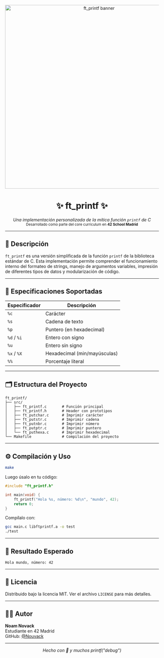 <p align="center">
  <img src="./A_digital_graphic_design_features_the_text_\"__ft_p.png" alt="ft_printf banner" width="600"/>
</p>

<h1 align="center">✨ ft_printf ✨</h1>

<p align="center">
  <em>Una implementación personalizada de la mítica función <code>printf</code> de C</em><br>
  <sub>Desarrollado como parte del core curriculum en <strong>42 School Madrid</strong></sub>
</p>

---

## 🚀 Descripción

`ft_printf` es una versión simplificada de la función `printf` de la biblioteca estándar de C. Esta implementación permite comprender el funcionamiento interno del formateo de strings, manejo de argumentos variables, impresión de diferentes tipos de datos y modularización de código.

---

## 🔧 Especificaciones Soportadas

| Especificador | Descripción                    |
|---------------|--------------------------------|
| `%c`          | Carácter                       |
| `%s`          | Cadena de texto                |
| `%p`          | Puntero (en hexadecimal)       |
| `%d` / `%i`   | Entero con signo               |
| `%u`          | Entero sin signo               |
| `%x` / `%X`   | Hexadecimal (min/mayúsculas)   |
| `%%`          | Porcentaje literal             |

---

## 🗂️ Estructura del Proyecto

```
ft_printf/
├── src/
│   ├── ft_printf.c       # Función principal
│   ├── ft_printf.h       # Header con prototipos
│   ├── ft_putchar.c      # Imprimir carácter
│   ├── ft_putstr.c       # Imprimir cadena
│   ├── ft_putnbr.c       # Imprimir número
│   ├── ft_putptr.c       # Imprimir puntero
│   └── ft_puthexa.c      # Imprimir hexadecimal
└── Makefile              # Compilación del proyecto
```

---

## ⚙️ Compilación y Uso

```bash
make
```

Luego úsalo en tu código:

```c
#include "ft_printf.h"

int main(void) {
    ft_printf("Hola %s, número: %d\n", "mundo", 42);
    return 0;
}
```

Compílalo con:

```bash
gcc main.c libftprintf.a -o test
./test
```

---

## 🧪 Resultado Esperado

```
Hola mundo, número: 42
```

---

## 📜 Licencia

Distribuido bajo la licencia MIT. Ver el archivo `LICENSE` para más detalles.

---

## 🧑‍💻 Autor

**Noam Novack**  
Estudiante en 42 Madrid  
GitHub: [@Nouvack](https://github.com/Nouvack)

---

<p align="center">
  <em>Hecho con 💙 y muchos printf("debug")</em>
</p>
